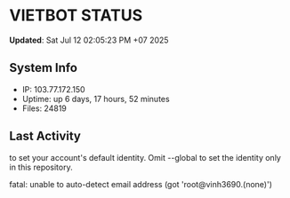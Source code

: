 # VIETBOT STATUS
**Updated**: Sat Jul 12 02:05:23 PM +07 2025

## System Info
- IP: 103.77.172.150
- Uptime: up 6 days, 17 hours, 52 minutes
- Files: 24819

## Last Activity

to set your account's default identity.
Omit --global to set the identity only in this repository.

fatal: unable to auto-detect email address (got 'root@vinh3690.(none)')
